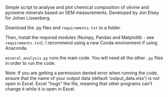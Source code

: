 Simple script to analyse and plot chemical composition of olivine and pyroxene minerals based on SEM measurements.
Developed by Jon Elsey for Johan Lissenberg. 

Download the .py files and `requirements.txt` to a folder.

Then, install the required modules (Numpy, Pandas and Matplotlib - see `requirements.txt`). I recommend using a new Conda environment if using Anaconda.

`mineral_analysis.py` runs the main code. You will need all the other `.py` files in order to run the code.  

Note: If you are getting a permission denied error when running the code, ensure that the name of your output data
(default 'output_data.xlsx') is not open in Excel. Excel "hogs" the file, meaning that other programs can't change it
while it is open in Excel.
